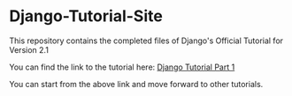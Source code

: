 # Django-Tutorial-Site
This repository contains the completed files of Django's Official Tutorial for Version 2.1

You can find the link to the tutorial here:
[Django Tutorial Part 1](https://docs.djangoproject.com/en/2.1/intro/tutorial01/)

You can start from the above link and move forward to other tutorials.